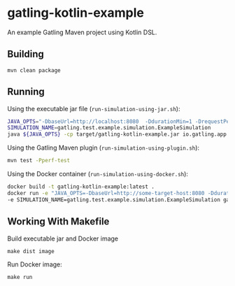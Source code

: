 # gatling-kotlin-example

An example Gatling Maven project using Kotlin DSL.

## Building

```
mvn clean package
```

## Running

Using the executable jar file (`run-simulation-using-jar.sh`):

```bash
JAVA_OPTS="-DbaseUrl=http://localhost:8080  -DdurationMin=1 -DrequestPerSecond=10"
SIMULATION_NAME=gatling.test.example.simulation.ExampleSimulation
java ${JAVA_OPTS} -cp target/gatling-kotlin-example.jar io.gatling.app.Gatling -s "${SIMULATION_NAME}"
```

Using the Gatling Maven plugin (`run-simulation-using-plugin.sh`):

```bash
mvn test -Pperf-test
```

Using the Docker container (`run-simulation-using-docker.sh`):

```bash
docker build -t gatling-kotlin-example:latest .
docker run -e "JAVA_OPTS=-DbaseUrl=http://some-target-host:8080 -DdurationMin=1 -DrequestPerSecond=10" \
-e SIMULATION_NAME=gatling.test.example.simulation.ExampleSimulation gatling-kotlin-example:latest
```

## Working With Makefile

Build executable jar and Docker image

```
make dist image
```

Run Docker image:

```
make run
```

